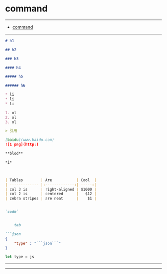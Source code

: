 # command

---

- [command](#command)

---

``` markdown
# h1

## h2

### h3

#### h4

##### h5

###### h6

* li
* li
* li

1. ol
2. ol
3. ol

> 引用

[baidu](www.baidu.com)
![1 png](http:)

**blod**

*i*



| Tables        | Are           | Cool  |
| ------------- |:-------------:| -----:|
| col 3 is      | right-aligned | $1600 |
| col 2 is      | centered      |   $12 |
| zebra stripes | are neat      |    $1 |


`code`


	tab

```json
{
	"type" : "```json```"
}
```

```js
let type = js
```

***

---
```
